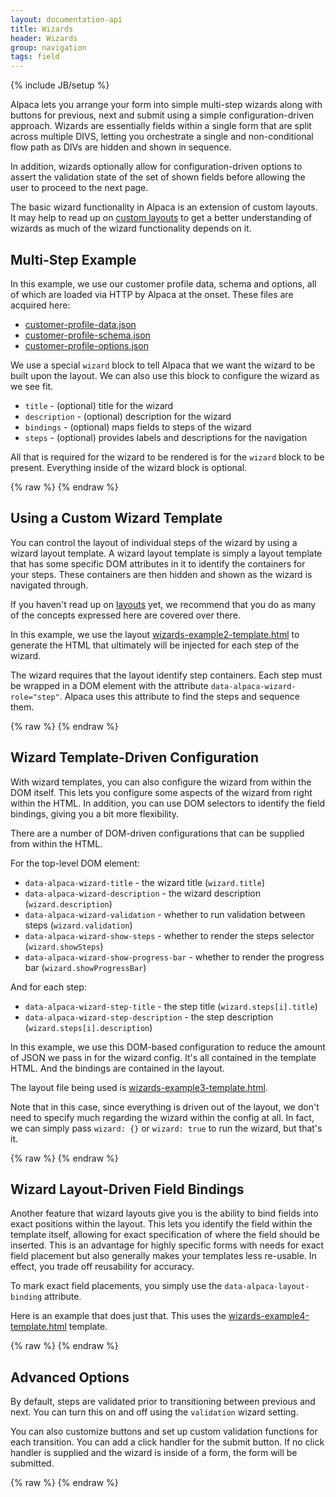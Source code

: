 ```yaml
---
layout: documentation-api
title: Wizards
header: Wizards
group: navigation
tags: field
---
```

{% include JB/setup %}

Alpaca lets you arrange your form into simple multi-step wizards along with buttons for previous, next and submit
using a simple configuration-driven approach.  Wizards are essentially fields within a single form that are split
across multiple DIVS, letting you orchestrate a single and non-conditional flow path as DIVs are hidden and shown
in sequence.

In addition, wizards optionally allow for configuration-driven options to assert the validation state of the set of
shown fields before allowing the user to proceed to the next page.

The basic wizard functionality in Alpaca is an extension of custom layouts.  It may help to read up on
<a href="/docs/api/layouts.html">custom layouts</a> to get a better understanding of wizards as much of the
wizard functionality depends on it.

## Multi-Step Example
In this example, we use our customer profile data, schema and options, all of which are loaded via HTTP by Alpaca
at the onset.  These files are acquired here:

<ul>
    <li><a href="/data/customer-profile-data.json">customer-profile-data.json</a></li>
    <li><a href="/data/customer-profile-schema.json">customer-profile-schema.json</a></li>
    <li><a href="/data/customer-profile-options.json">customer-profile-options.json</a></li>
</ul>

We use a special <code>wizard</code> block to tell Alpaca that we want the wizard to be built upon the layout.
We can also use this block to configure the wizard as we see fit.

<ul>
    <li><code>title</code> - (optional) title for the wizard</li>
    <li><code>description</code> - (optional) description for the wizard</li>
    <li><code>bindings</code> - (optional) maps fields to steps of the wizard</li>
    <li><code>steps</code> - (optional) provides labels and descriptions for the navigation</li>
</ul>

All that is required for the wizard to be rendered is for the <code>wizard</code> block to be present.  Everything
inside of the wizard block is optional.

<div id="field1"></div>
{% raw %}
<script type="text/javascript" id="field1-script">
$("#field1").alpaca({
    "dataSource": "/data/customer-profile-data.json",
    "schemaSource": "/data/customer-profile-schema.json",
    "optionsSource": "/data/customer-profile-options.json",
    "view": {
        "parent": "bootstrap-edit-horizontal",
        "wizard": {
            "title": "Welcome to the Wizard",
            "description": "Please fill things in as you wish",
            "bindings": {
                "name": 1,
                "age": 1,
                "gender": 1,
                "photo": 1,
                "member": 2,
                "phone": 2,
                "icecream": 3,
                "address": 3
            },
            "steps": [{
                "title": "Getting Started",
                "description": "Basic Information"
            }, {
                "title": "Details",
                "description": "Personal Information"
            }, {
                "title": "Preferences",
                "description": "Customize your Profile"
            }]
        }
    }
});</script>
{% endraw %}


## Using a Custom Wizard Template

You can control the layout of individual steps of the wizard by using a wizard layout template.  A wizard
layout template is simply a layout template that has some specific DOM attributes in it to identify the containers
for your steps.  These containers are then hidden and shown as the wizard is navigated through.

If you haven't read up on <a href="layouts.html">layouts</a> yet, we recommend that you do as many of the concepts
expressed here are covered over there.

In this example, we use the layout <a href="./wizards-example2-template.html">wizards-example2-template.html</a>
to generate the HTML that ultimately will be injected for each step of the wizard.

The wizard requires that the layout identify step containers.  Each step must be wrapped in a DOM element
with the attribute <code>data-alpaca-wizard-role="step"</code>.  Alpaca uses this attribute to find the steps
and sequence them.

<div id="field2"></div>
{% raw %}
<script type="text/javascript" id="field2-script">
$("#field2").alpaca({
    "dataSource": "/data/customer-profile-data.json",
    "schemaSource": "/data/customer-profile-schema.json",
    "optionsSource": "/data/customer-profile-options.json",
    "view": {
        "parent": "bootstrap-edit-horizontal",
        "layout": {
            "template": './wizards-example2-template.html'
        },
        "wizard": {
            "title": "Welcome to the Wizard",
            "description": "Please fill things in as you wish",
            "bindings": {
                "name": 1,
                "age": 1,
                "gender": 1,
                "photo": 1,
                "member": 2,
                "phone": 2,
                "icecream": 3,
                "address": 3
            },
            "steps": [{
                "title": "Getting Started",
                "description": "Basic Information"
            }, {
                "title": "Details",
                "description": "Personal Information"
            }, {
                "title": "Preferences",
                "description": "Customize your Profile"
            }]
        }
    }
});</script>
{% endraw %}

## Wizard Template-Driven Configuration

With wizard templates, you can also configure the wizard from within the DOM itself.  This lets you configure some
aspects of the wizard from right within the HTML.  In addition, you can use DOM selectors to identify the field
bindings, giving you a bit more flexibility.

There are a number of DOM-driven configurations that can be supplied from within the HTML.

For the top-level DOM element:
<ul>
    <li><code>data-alpaca-wizard-title</code> - the wizard title (<code>wizard.title</code>)</li>
    <li><code>data-alpaca-wizard-description</code> - the wizard description (<code>wizard.description</code>)</li>
    <li><code>data-alpaca-wizard-validation</code> - whether to run validation between steps (<code>wizard.validation</code>)</li>
    <li><code>data-alpaca-wizard-show-steps</code> - whether to render the steps selector (<code>wizard.showSteps</code>)</li>
    <li><code>data-alpaca-wizard-show-progress-bar</code> - whether to render the progress bar (<code>wizard.showProgressBar</code>)</li>
</ul>

And for each step:
<ul>
    <li><code>data-alpaca-wizard-step-title</code> - the step title (<code>wizard.steps[i].title</code>)
    <li><code>data-alpaca-wizard-step-description</code> - the step description (<code>wizard.steps[i].description</code>)</li>
</ul>

In this example, we use this DOM-based configuration to reduce the amount of JSON we pass in for the wizard config.
It's all contained in the template HTML.  And the bindings are contained in the layout.

The layout file being used is  <a href="./wizards-example3-template.html">wizards-example3-template.html</a>.

Note that in this case, since everything is driven out of the layout, we don't need to specify much regarding the
wizard within the config at all.  In fact, we can simply pass <code>wizard: {}</code> or <code>wizard: true</code>
to run the wizard, but that's it.

<div id="field3"></div>
{% raw %}
<script type="text/javascript" id="field3-script">
$("#field3").alpaca({
    "dataSource": "/data/customer-profile-data.json",
    "schemaSource": "/data/customer-profile-schema.json",
    "optionsSource": "/data/customer-profile-options.json",
    "view": {
        "parent": "bootstrap-edit-horizontal",
        "layout": {
            "template": './wizards-example3-template.html',
            "bindings": {
                "name": "step1",
                "age": "step1",
                "gender": "step1",
                "photo": "step1",
                "member": "step2",
                "phone": "step2",
                "icecream": "step3",
                "address": "step3"
            }
        },
        "wizard": true
    }
});</script>
{% endraw %}


## Wizard Layout-Driven Field Bindings

Another feature that wizard layouts give you is the ability to bind fields into exact positions within the layout.
This lets you identify the field within the template itself, allowing for exact specification of where the field
should be inserted.  This is an advantage for highly specific forms with needs for exact field placement but
also generally makes your templates less re-usable.  In effect, you trade off reusability for accuracy.

To mark exact field placements, you simply use the <code>data-alpaca-layout-binding</code> attribute.

Here is an example that does just that.  This uses the  <a href="./wizards-example4-template.html">wizards-example4-template.html</a>
template.

<div id="field4"></div>
{% raw %}
<script type="text/javascript" id="field4-script">
$("#field4").alpaca({
    "dataSource": "/data/customer-profile-data.json",
    "schemaSource": "/data/customer-profile-schema.json",
    "optionsSource": "/data/customer-profile-options.json",
    "view": {
        "parent": "bootstrap-edit-horizontal",
        "layout": {
            "template": './wizards-example4-template.html',
        },
        "wizard": {
        }
    }
});</script>
{% endraw %}


## Advanced Options

By default, steps are validated prior to transitioning between previous and next.  You can turn this on and off
using the <code>validation</code> wizard setting.

You can also customize buttons and set up custom validation functions for each transition.  You can add a click
handler for the submit button.  If no click handler is supplied and the wizard is inside of a form, the form will
be submitted.

<div id="field5"></div>
{% raw %}
<script type="text/javascript" id="field5-script">
$("#field5").alpaca({
    "dataSource": "/data/customer-profile-data.json",
    "schemaSource": "/data/customer-profile-schema.json",
    "optionsSource": "/data/customer-profile-options.json",
    "view": {
        "parent": "bootstrap-edit-horizontal",
        "wizard": {
            "title": "Welcome to the Wizard",
            "description": "Please fill things in as you wish",
            "bindings": {
                "name": 1,
                "age": 1,
                "gender": 1,
                "photo": 1,
                "member": 2,
                "phone": 2,
                "icecream": 3,
                "address": 3
            },
            "steps": [{
                "title": "Getting Started",
                "description": "Basic Information"
            }, {
                "title": "Details",
                "description": "Personal Information"
            }, {
                "title": "Preferences",
                "description": "Customize your Profile"
            }],
            "showSteps": true,
            "showProgressBar": false,
            "validation": true,
            "buttons": {
                "previous": {
                    "validate": function(callback) {
                        console.log("Previous validate()");
                        callback(true);
                    }
                },
                "next": {
                    "validate": function(callback) {
                        console.log("Next validate()");
                        callback(true);
                    }
                },
                "submit": {
                    "title": "All Done!",
                    "validate": function(callback) {
                        console.log("Submit validate()");
                        callback(true);
                    },
                    "click": function(e) {
                        alert(JSON.stringify(this.getValue(), null, "  "));
                    }
                }
            }
        }
    }
});</script>
{% endraw %}


